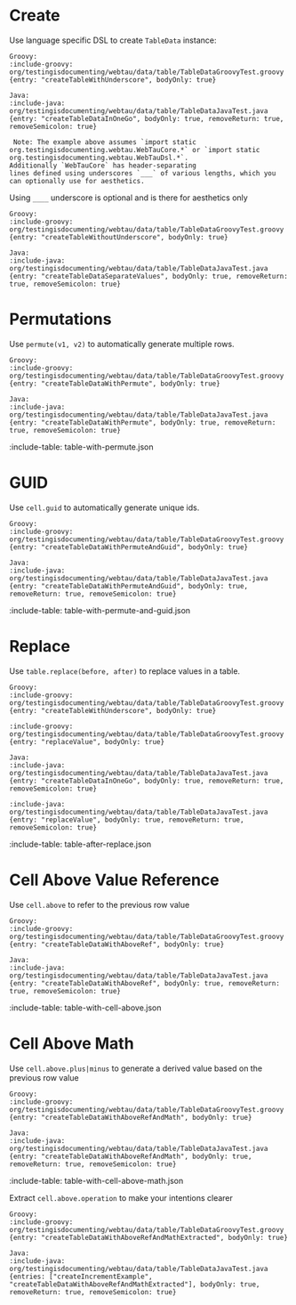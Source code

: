 # Create

Use language specific DSL to create `TableData` instance:

```tabs
Groovy:
:include-groovy: org/testingisdocumenting/webtau/data/table/TableDataGroovyTest.groovy {entry: "createTableWithUnderscore", bodyOnly: true}

Java:
:include-java: org/testingisdocumenting/webtau/data/table/TableDataJavaTest.java {entry: "createTableDataInOneGo", bodyOnly: true, removeReturn: true, removeSemicolon: true}

 Note: The example above assumes `import static org.testingisdocumenting.webtau.WebTauCore.*` or `import static org.testingisdocumenting.webtau.WebTauDsl.*`.
Additionally `WebTauCore` has header-separating 
lines defined using underscores `___` of various lengths, which you can optionally use for aesthetics. 
```

Using `____` underscore is optional and is there for aesthetics only

```tabs
Groovy:
:include-groovy: org/testingisdocumenting/webtau/data/table/TableDataGroovyTest.groovy {entry: "createTableWithoutUnderscore", bodyOnly: true}

Java:
:include-java: org/testingisdocumenting/webtau/data/table/TableDataJavaTest.java {entry: "createTableDataSeparateValues", bodyOnly: true, removeReturn: true, removeSemicolon: true}
```

# Permutations

Use `permute(v1, v2)` to automatically generate multiple rows.

```tabs
Groovy:
:include-groovy: org/testingisdocumenting/webtau/data/table/TableDataGroovyTest.groovy {entry: "createTableDataWithPermute", bodyOnly: true}

Java:
:include-java: org/testingisdocumenting/webtau/data/table/TableDataJavaTest.java {entry: "createTableDataWithPermute", bodyOnly: true, removeReturn: true, removeSemicolon: true}
```

:include-table: table-with-permute.json

# GUID

Use `cell.guid` to automatically generate unique ids.

```tabs
Groovy:
:include-groovy: org/testingisdocumenting/webtau/data/table/TableDataGroovyTest.groovy {entry: "createTableDataWithPermuteAndGuid", bodyOnly: true}

Java:
:include-java: org/testingisdocumenting/webtau/data/table/TableDataJavaTest.java {entry: "createTableDataWithPermuteAndGuid", bodyOnly: true, removeReturn: true, removeSemicolon: true}
```

:include-table: table-with-permute-and-guid.json

# Replace

Use `table.replace(before, after)` to replace values in a table. 

```tabs
Groovy:
:include-groovy: org/testingisdocumenting/webtau/data/table/TableDataGroovyTest.groovy {entry: "createTableWithUnderscore", bodyOnly: true}

:include-groovy: org/testingisdocumenting/webtau/data/table/TableDataGroovyTest.groovy {entry: "replaceValue", bodyOnly: true}

Java:
:include-java: org/testingisdocumenting/webtau/data/table/TableDataJavaTest.java {entry: "createTableDataInOneGo", bodyOnly: true, removeReturn: true, removeSemicolon: true}

:include-java: org/testingisdocumenting/webtau/data/table/TableDataJavaTest.java {entry: "replaceValue", bodyOnly: true, removeReturn: true, removeSemicolon: true}
```

:include-table: table-after-replace.json

# Cell Above Value Reference

Use `cell.above` to refer to the previous row value

```tabs
Groovy:
:include-groovy: org/testingisdocumenting/webtau/data/table/TableDataGroovyTest.groovy {entry: "createTableDataWithAboveRef", bodyOnly: true}

Java:
:include-java: org/testingisdocumenting/webtau/data/table/TableDataJavaTest.java {entry: "createTableDataWithAboveRef", bodyOnly: true, removeReturn: true, removeSemicolon: true}
```

:include-table: table-with-cell-above.json

# Cell Above Math

Use `cell.above.plus|minus` to generate a derived value based on the previous row value 

```tabs
Groovy:
:include-groovy: org/testingisdocumenting/webtau/data/table/TableDataGroovyTest.groovy {entry: "createTableDataWithAboveRefAndMath", bodyOnly: true}

Java:
:include-java: org/testingisdocumenting/webtau/data/table/TableDataJavaTest.java {entry: "createTableDataWithAboveRefAndMath", bodyOnly: true, removeReturn: true, removeSemicolon: true}
```

:include-table: table-with-cell-above-math.json

Extract `cell.above.operation` to make your intentions clearer

```tabs
Groovy:
:include-groovy: org/testingisdocumenting/webtau/data/table/TableDataGroovyTest.groovy {entry: "createTableDataWithAboveRefAndMathExtracted", bodyOnly: true}

Java:
:include-java: org/testingisdocumenting/webtau/data/table/TableDataJavaTest.java {entries: ["createIncrementExample", "createTableDataWithAboveRefAndMathExtracted"], bodyOnly: true, removeReturn: true, removeSemicolon: true}
```